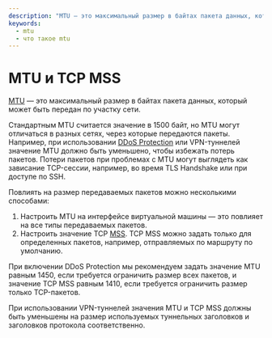 ```yaml
---
description: "MTU — это максимальный размер в байтах пакета данных, который может быть передан по участку сети. Стандартным MTU считается значение в 1500 байт, но MTU могут отличаться в разных сетях, через которые передаются пакеты."
keywords:
  - mtu
  - что такое mtu
---
```


# MTU и TCP MSS

[MTU](https://ru.wikipedia.org/wiki/Maximum_transmission_unit) — это максимальный размер в байтах пакета данных, который может быть передан по участку сети.

Стандартным MTU считается значение в 1500 байт, но MTU могут отличаться в разных сетях, через которые передаются пакеты. Например, при использовании [DDoS Protection](../ddos-protection/index.md) или VPN-туннелей значение MTU должно быть уменьшено, чтобы избежать потерь пакетов. Потери пакетов при проблемах с MTU могут выглядеть как зависание TCP-сессии, например, во время TLS Handshake или при доступе по SSH.

Повлиять на размер передаваемых пакетов можно несколькими способами:
1. Настроить MTU на интерфейсе виртуальной машины — это повлияет на все типы передаваемых пакетов.
1. Настроить значение TCP [MSS](https://ru.wikipedia.org/wiki/Maximum_segment_size). TCP MSS можно задать только для определенных пакетов, например, отправляемых по маршруту по умолчанию.


При включении DDoS Protection мы рекомендуем задать значение MTU равным 1450, если требуется ограничить размер всех пакетов, и значение TCP MSS равным 1410, если требуется ограничить размер только TCP-пакетов.


При использовании VPN-туннелей значения MTU и TCP MSS должны быть уменьшены на размер используемых туннельных заголовков и заголовков протокола соответственно.
